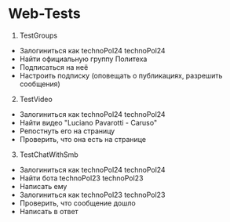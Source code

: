 # Web-Tests

1. TestGroups
- Залогиниться как technoPol24 technoPol24 
- Найти официальную группу Политеха 
- Подписаться на неё 
- Настроить подписку (оповещать о публикациях, разрешить сообщения) 

2. TestVideo
- Залогиниться как technoPol24 technoPol24 
- Найти видео "Luciano Pavarotti - Caruso" 
- Репостнуть его на страницу 
- Проверить, что она есть на странице 

3. TestChatWithSmb
- Залогиниться как technoPol24 technoPol24 
- Найти бота technoPol23 technoPol23 
- Написать ему 
- Залогиниться как technoPol23 technoPol23 
- Проверить, что сообщение дошло 
- Написать в ответ 
